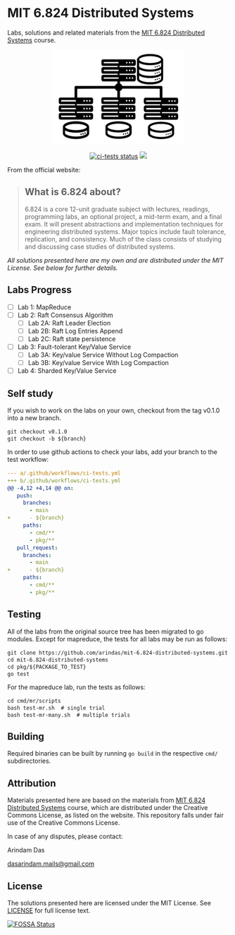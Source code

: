 # MIT 6.824 Distributed Systems
Labs, solutions and related materials from the [MIT 6.824 Distributed Systems](https://pdos.csail.mit.edu/github.com/arindas/mit-6.824-distributed-systems/pkg/) course.

<p align="center">
    <img src="./assets/logo.png" alt="distributed-systems" width="300" />   
</p> 

<p align="center">
  <a href="https://github.com/arindas/mit-6.824-distributed-systems/actions/workflows/ci-tests.yml"><img src="https://github.com/arindas/mit-6.824-distributed-systems/actions/workflows/ci-tests.yml/badge.svg" alt="ci-tests status"></a>
  <a href="https://app.fossa.com/projects/git%2Bgithub.com%2Farindas%2Fmit-6.824-distributed-systems?ref=badge_shield" alt="FOSSA Status"><img src="https://app.fossa.com/api/projects/git%2Bgithub.com%2Farindas%2Fmit-6.824-distributed-systems.svg?type=shield"/></a> 
</p>

From the official website:
>## What is 6.824 about?
>6.824 is a core 12-unit graduate subject with lectures, readings, programming labs, an optional project, a mid-term exam,
>and a final exam. It will present abstractions and implementation techniques for engineering distributed systems. Major
>topics include fault tolerance, replication, and consistency. Much of the class consists of studying and discussing case
>studies of distributed systems.

*All solutions presented here are my own and are distributed under the MIT License. See below for further details.*

## Labs Progress
- [ ] Lab 1: MapReduce
- [ ] Lab 2: Raft Consensus Algorithm
  - [ ] Lab 2A: Raft Leader Election
  - [ ] Lab 2B: Raft Log Entries Append
  - [ ] Lab 2C: Raft state persistence
- [ ] Lab 3: Fault-tolerant Key/Value Service
  - [ ] Lab 3A: Key/value Service Without Log Compaction
  - [ ] Lab 3B: Key/value Service With Log Compaction
- [ ] Lab 4: Sharded Key/Value Service

## Self study
If you wish to work on the labs on your own, checkout from the tag v0.1.0 into a new branch.
```shell
git checkout v0.1.0
git checkout -b ${branch}
```

In order to use github actions to check your labs, add your branch to the test workflow:
```yml
--- a/.github/workflows/ci-tests.yml
+++ b/.github/workflows/ci-tests.yml
@@ -4,12 +4,14 @@ on:
   push:
     branches:
       - main
+      - ${branch}
     paths:
       - cmd/**
       - pkg/**
   pull_request:
     branches:
       - main
+      - ${branch}
     paths:
       - cmd/**
       - pkg/**
```

## Testing
All of the labs from the original source tree has been migrated to go modules. Except for mapreduce, the tests for all
labs may be run as follows:

```shell
git clone https://github.com/arindas/mit-6.824-distributed-systems.git
cd mit-6.824-distributed-systems
cd pkg/${PACKAGE_TO_TEST}
go test
```

For the mapreduce lab, run the tests as follows:
```
cd cmd/mr/scripts
bash test-mr.sh  # single trial
bash test-mr-many.sh  # multiple trials
```

## Building
Required binaries can be built by running `go build` in the respective `cmd/` subdirectories.

## Attribution
Materials presented here are based on the materials from [MIT 6.824 Distributed Systems](https://pdos.csail.mit.edu/github.com/arindas/mit-6.824-distributed-systems/pkg/) course, which are distributed under the Creative Commons License, as listed on the website. This repository falls under fair use of the Creative Commons License.

In case of any disputes, please contact:

Arindam Das

dasarindam.mails@gmail.com

## License
The solutions presented here are licensed under the MIT License. See [LICENSE](./LICENSE) for full license text.

[![FOSSA Status](https://app.fossa.com/api/projects/git%2Bgithub.com%2Farindas%2Fmit-6.824-distributed-systems.svg?type=large)](https://app.fossa.com/projects/git%2Bgithub.com%2Farindas%2Fmit-6.824-distributed-systems?ref=badge_large)

